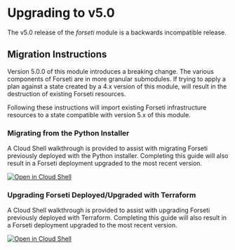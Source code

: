 # Upgrading to v5.0

The v5.0 release of the *forseti* module is a backwards incompatible
release.

## Migration Instructions

Version 5.0.0 of this module introduces a breaking change.  The various components of Forseti are in more granular submodules.  If trying to apply a plan against a state created by a 4.x version of this module, will result in the destruction of existing Forseti resources.

Following these instructions will import existing Forseti infrastructure resources to a state compatible with version 5.x of this module.

### Migrating from the Python Installer
A Cloud Shell walkthrough is provided to assist with migrating Forseti previously deployed with the Python installer.  Completing this guide will also result in a Forseti deployment upgraded to the most recent version.

[![Open in Cloud Shell](https://gstatic.com/cloudssh/images/open-btn.svg)](https://console.cloud.google.com/cloudshell/open?cloudshell_git_repo=https%3A%2F%2Fgithub.com%2Fforseti-security%2Fterraform-google-forseti.git&cloudshell_git_branch=modulerelease503&cloudshell_working_dir=examples/migrate_forseti&cloudshell_image=gcr.io%2Fgraphite-cloud-shell-images%2Fterraform%3Alatest&cloudshell_tutorial=.%2Ftutorial.md)

### Upgrading Forseti Deployed/Upgraded with Terraform
A Cloud Shell walkthrough is provided to assist with upgrading Forseti previously deployed with Terraform.  Completing this guide will also result in a Forseti deployment upgraded to the most recent version.

[![Open in Cloud Shell](https://gstatic.com/cloudssh/images/open-btn.svg)](https://console.cloud.google.com/cloudshell/open?cloudshell_git_repo=https%3A%2F%2Fgithub.com%2Fforseti-security%2Fterraform-google-forseti.git&cloudshell_git_branch=modulerelease503&cloudshell_working_dir=examples/upgrade_forseti_with_v5.0&cloudshell_image=gcr.io%2Fgraphite-cloud-shell-images%2Fterraform%3Alatest&cloudshell_tutorial=.%2Ftutorial.md)

